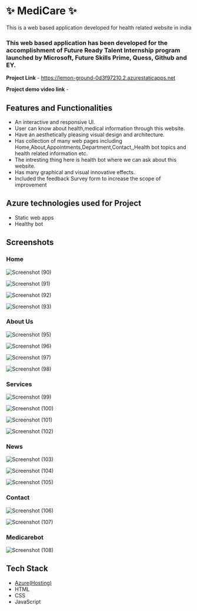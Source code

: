 # ✨ MediCare  ✨

This is a web based application developed for health related website in india

### This web based application has been developed for the accomplishment of Future Ready Talent Internship program launched by Microsoft, Future Skills Prime, Quess, Github and EY.


**Project Link** - https://lemon-ground-0d3f97210.2.azurestaticapps.net

**Project demo video link** - 


## Features and Functionalities

- An interactive and responsive UI.
- User can know about health,medical information through this website.
- Have an aesthetically pleasing visual design and architecture.
- Has collection of many web pages including Home,About,Appointments,Department,Contact,,Health bot topics and health related information etc.
- The intresting thing here is health bot where we can ask about this website.
- Has many graphical and visual innovative effects.
- Included the feedback Survey form to increase the scope of improvement 

## Azure technologies used for Project
- Static web apps
- Healthy bot


## Screenshots
 ### Home 
 
![Screenshot (90)](https://user-images.githubusercontent.com/85351710/219000951-9e5752f6-618f-4ea2-90fb-e56f40a9619b.png)


![Screenshot (91)](https://user-images.githubusercontent.com/85351710/219003504-f1505e26-c5d6-43eb-ad88-4f7383b38ce7.png)



![Screenshot (92)](https://user-images.githubusercontent.com/85351710/219001031-1af5c5f2-7fd8-4897-a29b-c2cbafbccc91.png)


![Screenshot (93)](https://user-images.githubusercontent.com/85351710/219001069-7dff2f1e-c580-4aba-8384-434f66314b07.png)




### About Us 


![Screenshot (95)](https://user-images.githubusercontent.com/85351710/219001599-cdbd4443-47ff-47a1-8261-2b5b2a2c9b48.png)


![Screenshot (96)](https://user-images.githubusercontent.com/85351710/219001612-5094b246-a12e-41dc-97b0-bd7e83c0a5d5.png)



![Screenshot (97)](https://user-images.githubusercontent.com/85351710/219003883-9be00693-4d5b-4bd6-86a4-2d7cd9455487.png)


![Screenshot (98)](https://user-images.githubusercontent.com/85351710/219003912-74cf80ae-e93d-4614-8112-affd31d6162b.png)


### Services

![Screenshot (99)](https://user-images.githubusercontent.com/85351710/219001918-905abb22-8432-4609-84d5-219fd2822f39.png)


![Screenshot (100)](https://user-images.githubusercontent.com/85351710/219001936-dcf5ac9b-43a7-4f50-9f55-1492168ff609.png)


![Screenshot (101)](https://user-images.githubusercontent.com/85351710/219001963-464baca4-7dfc-47ab-8279-691d94312520.png)


![Screenshot (102)](https://user-images.githubusercontent.com/85351710/219004221-9fa85768-0de4-47d4-9fe8-85ebeb8401f4.png)



### News


![Screenshot (103)](https://user-images.githubusercontent.com/85351710/219002233-7ab90bd2-dc25-40b1-8099-346260eccde9.png)


![Screenshot (104)](https://user-images.githubusercontent.com/85351710/219004272-b32a1cac-f634-41e6-a928-6de1aa08776a.png)


![Screenshot (105)](https://user-images.githubusercontent.com/85351710/219002269-ca61704c-9542-479e-becc-c238321cb8cc.png)

### Contact

![Screenshot (106)](https://user-images.githubusercontent.com/85351710/219002510-b86529dc-63dd-41f0-8f0f-b5599a5db3fa.png)


![Screenshot (107)](https://user-images.githubusercontent.com/85351710/219002511-264ac2e7-6172-4fc2-a6cc-2aa9add69a79.png)



### Medicarebot


![Screenshot (108)](https://user-images.githubusercontent.com/85351710/219002738-ac0ee74b-494c-4a95-8129-cca6336c6b20.png)



## Tech Stack
- [Azure(Hosting)](https://azure.microsoft.com/en-in/features/azure-portal/)
- HTML
- CSS
- JavaScript

